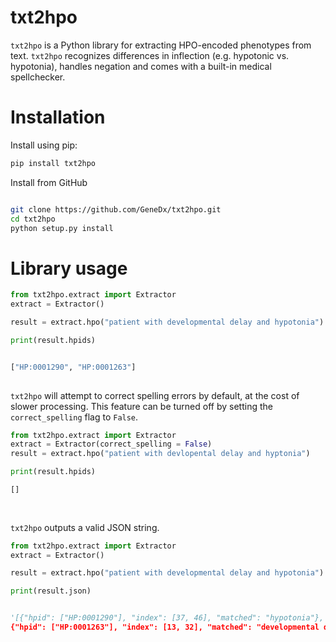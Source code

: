 # txt2hpo
`txt2hpo` is a Python library for extracting HPO-encoded phenotypes from text.
`txt2hpo` recognizes differences in inflection (e.g. hypotonic vs. hypotonia), handles negation and comes with a built-in medical spellchecker. 

# Installation

Install using pip:
```bash
pip install txt2hpo
```

Install from GitHub
```bash

git clone https://github.com/GeneDx/txt2hpo.git
cd txt2hpo
python setup.py install

```

# Library usage

```python 
from txt2hpo.extract import Extractor
extract = Extractor()

result = extract.hpo("patient with developmental delay and hypotonia")

print(result.hpids)


["HP:0001290", "HP:0001263"]
    
```

`txt2hpo` will attempt to correct spelling errors by default, at the cost of slower processing.
This feature can be turned off by setting the `correct_spelling` flag to `False`. 

```python 
from txt2hpo.extract import Extractor
extract = Extractor(correct_spelling = False)
result = extract.hpo("patient with devlopental delay and hyptonia")

print(result.hpids)

[]
 
    
```

`txt2hpo` outputs a valid JSON string.

```python 
from txt2hpo.extract import Extractor
extract = Extractor()

result = extract.hpo("patient with developmental delay and hypotonia")

print(result.json)


'[{"hpid": ["HP:0001290"], "index": [37, 46], "matched": "hypotonia"}, 
{"hpid": ["HP:0001263"], "index": [13, 32], "matched": "developmental delay"}]'

    
```

